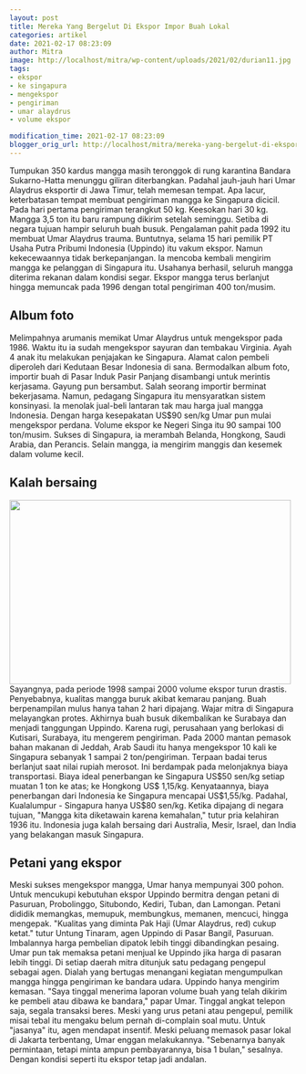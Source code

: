 ```yaml
---
layout: post
title: Mereka Yang Bergelut Di Ekspor Impor Buah Lokal
categories: artikel
date: 2021-02-17 08:23:09
author: Mitra
image: http://localhost/mitra/wp-content/uploads/2021/02/durian11.jpg
tags:
- ekspor
- ke singapura
- mengekspor
- pengiriman
- umar alaydrus
- volume ekspor

modification_time: 2021-02-17 08:23:09
blogger_orig_url: http://localhost/mitra/mereka-yang-bergelut-di-ekspor-impor.html
---
```


Tumpukan 350 kardus mangga masih teronggok di rung karantina Bandara Sukarno-Hatta menunggu giliran diterbangkan. Padahal jauh-jauh hari Umar Alaydrus eksportir di Jawa Timur, telah memesan tempat.
Apa lacur, keterbatasan tempat membuat pengiriman mangga ke Singapura dicicil. Pada hari pertama pengiriman terangkut 50 kg. Keesokan hari 30 kg. Mangga 3,5 ton itu baru rampung dikirim setelah seminggu. Setiba di negara tujuan hampir seluruh buah busuk.
Pengalaman pahit pada 1992 itu membuat Umar Alaydrus trauma. Buntutnya, selama 15 hari pemilik PT Usaha Putra Pribumi Indonesia (Uppindo) itu vakum ekspor. Namun kekecewaannya tidak berkepanjangan. Ia mencoba kembali mengirim mangga ke pelanggan di Singapura itu. Usahanya berhasil, seluruh mangga diterima rekanan dalam kondisi segar. Ekspor mangga terus berlanjut hingga memuncak pada 1996 dengan total pengiriman 400 ton/musim.
<h2 id="foto">Album foto</h2>
Melimpahnya arumanis memikat Umar Alaydrus untuk mengekspor pada 1986. Waktu itu ia sudah mengekspor sayuran dan tembakau Virginia. Ayah 4 anak itu melakukan penjajakan ke Singapura. Alamat calon pembeli diperoleh dari Kedutaan Besar Indonesia di sana. Bermodalkan album foto, importir buah di Pasar Induk Pasir Panjang disambangi untuk merintis kerjasama.
Gayung pun bersambut. Salah seorang importir berminat bekerjasama. Namun, pedagang Singapura itu mensyaratkan sistem konsinyasi. Ia menolak jual-beli lantaran tak mau harga jual mangga Indonesia.
Dengan harga kesepakatan US$90 sen/kg Umar pun mulai mengekspor perdana. Volume ekspor ke Negeri Singa itu 90 sampai 100 ton/musim. Sukses di Singapura, ia merambah Belanda, Hongkong, Saudi Arabia, dan Perancis. Selain mangga, ia mengirim manggis dan kesemek dalam volume kecil.
<h2 id="Kalah">Kalah bersaing</h2>
<a href="http://127.0.0.1/mitra/wp-content/uploads/2021/02/duren6.jpg"><img class="aligncenter wp-image-8165" src="http://127.0.0.1/mitra/wp-content/uploads/2021/02/duren6.jpg" alt="" width="494" height="323" /></a>Sayangnya, pada periode 1998 sampai 2000 volume ekspor turun drastis. Penyebabnya, kualitas mangga buruk akibat kemarau panjang. Buah berpenampilan mulus hanya tahan 2 hari dipajang. Wajar mitra di Singapura melayangkan protes. Akhirnya buah busuk dikembalikan ke Surabaya dan menjadi tanggungan Uppindo. Karena rugi, perusahaan yang berlokasi di Kutisari, Surabaya, itu mengerem pengiriman. Pada 2000 mantan pemasok bahan makanan di Jeddah, Arab Saudi itu hanya mengekspor 10 kali ke Singapura sebanyak 1 sampai 2 ton/pengiriman.
Terpaan badai terus berlanjut saat nilai rupiah merosot. Ini berdampak pada melonjaknya biaya transportasi. Biaya ideal penerbangan ke Singapura US$50 sen/kg setiap muatan 1 ton ke atas; ke Hongkong US$ 1,15/kg.
Kenyataannya, biaya penerbangan dari Indonesia ke Singapura mencapai US$1,55/kg. Padahal, Kualalumpur - Singapura hanya US$80 sen/kg. Ketika dipajang di negara tujuan, "Mangga kita diketawain karena kemahalan," tutur pria kelahiran 1936 itu. Indonesia juga kalah bersaing dari Australia, Mesir, Israel, dan India yang belakangan masuk Singapura.
<h2 id="ekspor">Petani yang ekspor</h2>
Meski sukses mengekspor mangga, Umar hanya mempunyai 300 pohon. Untuk mencukupi kebutuhan ekspor Uppindo bermitra dengan petani di Pasuruan, Probolinggo, Situbondo, Kediri, Tuban, dan Lamongan. Petani dididik memangkas, memupuk, membungkus, memanen, mencuci, hingga mengepak.
"Kualitas yang diminta Pak Haji (Umar Alaydrus, red) cukup ketat." tutur Untung Tinaram, agen Uppindo di Pasar Bangil, Pasuruan. Imbalannya harga pembelian dipatok lebih tinggi dibandingkan pesaing. Umar pun tak memaksa petani menjual ke Uppindo jika harga di pasaran lebih tinggi.
Di setiap daerah mitra ditunjuk satu pedagang pengepul sebagai agen. Dialah yang bertugas menangani kegiatan mengumpulkan mangga hingga pengiriman ke bandara udara. Uppindo hanya mengirim kemasan. "Saya tinggal menerima laporan volume buah yang telah dikirim ke pembeli atau dibawa ke bandara," papar Umar.
Tinggal angkat telepon saja, segala transaksi beres. Meski yang urus petani atau pengepul, pemilik misai tebal itu mengaku belum pernah di-complain soal mutu. Untuk "jasanya" itu, agen mendapat insentif.
Meski peluang memasok pasar lokal di Jakarta terbentang, Umar enggan melakukannya. "Sebenarnya banyak permintaan, tetapi minta ampun pembayarannya, bisa 1 bulan," sesalnya. Dengan kondisi seperti itu ekspor tetap jadi andalan.
